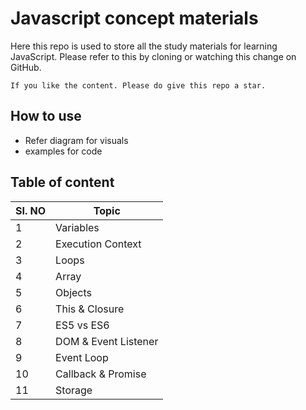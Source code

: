 # Javascript concept materials

Here this repo is used to store all the study materials for learning JavaScript. Please refer to this by cloning or watching this change on GitHub.

```
If you like the content. Please do give this repo a star.
```

## How to use

- Refer diagram for visuals
- examples for code

## Table of content

| SI. NO | Topic                |
| ------ | -------------------- |
| 1      | Variables            |
| 2      | Execution Context    |
| 3      | Loops                |
| 4      | Array                |
| 5      | Objects              |
| 6      | This & Closure       |
| 7      | ES5 vs ES6           |
| 8      | DOM & Event Listener |
| 9      | Event Loop           |
| 10     | Callback & Promise   |
| 11     | Storage              |
